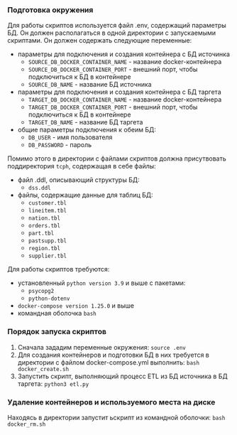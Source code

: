 ### Подготовка окружения
Для работы скриптов используется файл .env, содержащий параметры БД. Он должен располагаться в одной директории с запускаемыми скриптами. Он должен содержать следующие переменные:
- параметры для подключения и создания контейнера с БД источинка
  - `SOURCE_DB_DOCKER_CONTAINER_NAME` - название docker-контейнера
  - `SOURCE_DB_DOCKER_CONTAINER_PORT` - внешний порт, чтобы подключиться к БД в контейнере 
  - `SOURCE_DB_NAME` - название БД источника
- параметры для подключения и создания контейнера с БД таргета
  - `TARGET_DB_DOCKER_CONTAINER_NAME` - название docker-контейнера 
  - `TARGET_DB_DOCKER_CONTAINER_PORT` - внешний порт, чтобы подключиться к БД в контейнере 
  - `TARGET_DB_NAME` - название БД таргета
- общие параметры подключения к обеим БД:
  - `DB_USER` - имя пользователя
  - `DB_PASSWORD` - пароль

Помимо этого в директории с файлами скриптов должна присутвовать поддиректория ```tcph```, содержащая в себе файлы:
- файл .ddl, описывающий структуры БД:
  - `dss.ddl` 
- файлы, содержащие данные для таблиц БД:
  - `customer.tbl`
  - `lineitem.tbl`
  - `nation.tbl`
  - `orders.tbl`
  - `part.tbl`
  - `pastsupp.tbl`
  - `region.tbl`
  - `supplier.tbl`
  
Для работы скриптов требуются:
 * установленный `python version 3.9` и выше с пакетами:
   * `psycopg2` 
   * `python-dotenv`
 * `docker-compose version 1.25.0` и выше
 * командная оболочка `bash`

### Порядок запуска скриптов
1. Сначала зададим переменные окружения: `source .env`
2. Для создания контейнеров и подготовки БД в них требуется в директории с файлом docker-compose.yml выполнить: `bash docker_create.sh`
3. Запустить скрипт, выполняющий процесс ETL из БД источника в БД таргета: `python3 etl.py` 

### Удаление контейнеров и используемого места на диске
Находясь в директории запустит ьскрипт из командной оболочки: `bash docker_rm.sh`